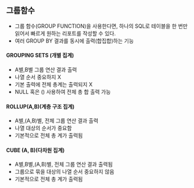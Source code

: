 ## 그룹함수

- 그룹 함수(GROUP FUNCTION)을 사용한다면, 하나의 SQL로 테이블을 한 번만 읽어서 빠르게 원하는 리포트를 작성할 수 있다.
- 여러 GROUP BY 결과를 동시에 출력(합집합)하는 기능

####  GROUPING SETS (개별 집계)

- A별,B별 그룹 연산 결과 출력
- 나열 순서 중요하지 X
- 기본 출력에 전체 총계는 출력되지 X
- NULL 혹은 () 사용하여 전체 총 합 출력 가능

####  ROLLUP(A,B)(계층 구조 집계)

- A별,(A,B)별, 전체 그룹 연산 결과 출력
 -  나열 대상의 순서가 중요함
- 기본적으로 전체 총 계가 출력됨

#### CUBE (A, B)(다차원 집계)

- A별,B별,(A,B)별, 전체 그룹 연산 결과 출력됨
- 그룹으로 묶을 대상의 나열 순서 중요하지 않음 
- 기본적으로 전체 총 계가 출력됨
